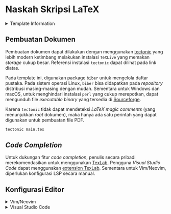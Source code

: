 # Naskah Skripsi LaTeX

<details>
<summary>Template Information</summary>

Template Naskah Skripsi dengan typesetting LaTeX untuk JTETI Universitas Gadjah
Mada. Template ini merupakan hasil modifikasi dari versi pak Pekik Nurwantoro
(FMIPA UGM) dan mas Yohan (JTETI UGM 2008).

Diedit dan digunakan untuk keperluan SKRIPSI SARJANA ILMU KOMPUTER.

Diunggah oleh:  
Gregorius Andito Herjuno  
ILMU KOMPUTER 2013  
UNIVERSITAS NEGERI JAKARTA  
3145136218

Modifikasi lebih lanjut oleh:  
MOCHAMMAD HANIF RAMADHAN  
ILMU KOMPUTER 2019  
UNIVERSITAS NEGERI JAKARTA

</details>

## Pembuatan Dokumen

Pembuatan dokumen dapat dilakukan dengan menggunakan [tectonic](https://github.com/tectonic-typesetting/tectonic) yang lebih modern
ketimbang melakukan instalasi `TeXLive` yang memakan _storage_ cukup besar.
Referensi instalasi `tectonic` dapat dilihat pada link diatas.

Pada template ini, digunakan package `biber` untuk mengelola daftar pustaka. Pada
sistem operasi Linux, `biber` bisa didapatkan pada _repository_ distribusi
masing-masing dengan mudah. Sementara untuk Windows dan macOS, untuk menghindari
instalasi `perl` yang cukup merepotkan, dapat mengunduh file _executable binary_
yang tersedia di [Sourceforge](https://sourceforge.net/projects/biblatex-biber/files/).

Karena `tectonic` tidak dapat mendeteksi _LaTeX magic comments_ (yang
menunjukkan _root_ dokumen), maka hanya ada satu perintah yang dapat digunakan
untuk pembuatan file PDF.

```bash
tectonic main.tex
```

## _Code Completion_

Untuk dukungan fitur _code completion_, penulis secara pribadi merekomendasikan
untuk menggunakan [TexLab](https://github.com/latex-lsp/texlab). Pengguna _Visual
Studio Code_ dapat menggunakan [extension TexLab](https://marketplace.visualstudio.com/items?itemName=efoerster.texlab).
Sementara untuk Vim/Neovim, diperlukan konfigurasi LSP secara manual.

## Konfigurasi Editor

<details>
<summary>Vim/Neovim</summary>

Untuk memberikan pengalaman penulisan yang lebih baik, disarankan untuk
membatasi jumlah karakter per baris. Pada Vim/Neovim, kalian dapat menggunakan
opsi `textwidth` dan `colorcolumn`. `textwidth` akan memberikan _linebreak_
secara otomatis jika sudah lebih dari karakter yang di set, sementara
`colorcolumn` memberikan garis vertikal sebagai penanda visual untuk batas
karakter.

Untuk konfigurasi, disarankan untuk membuat _autocommand_ khusus untuk file
`.tex`.

```vimscript
"Vimscript (Vim)
autocmd FileType latex setlocal textwidth=80 | setlocal colorcolumn=80
```

```lua
-- Lua (Neovim)
vim.api.nvim_create_autocmd("FileType", {
  pattern = {"latex"},
  callback = function()
    vim.cmd("set textwidth=80")
    vim.cmd("set colorcolumn=80")
  end
})
```

</details>

<details>
<summary>Visual Studio Code</summary>
</details>
